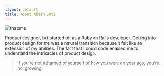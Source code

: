 ```yaml
---
layout: default
title: About Akash Soti
---
```


<div class="post">
	<img src="{{ '/assets/img/forabout.jpg' | prepend: site.baseurl }}" alt="thatsme" />
	<p class="intro">
		Product designer, but started off as a Ruby on Rails developer. Getting into product design for me was a natural transition because it felt like an extension of my abilities. The fact that I could code enabled me to understand the intricacies of product design.
	</p>
	<blockquote>
		If you’re not ashamed of yourself of how you were an year ago, you’re not growing.
	</blockquote>
</div>
